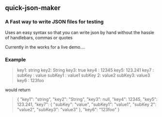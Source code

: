 ## quick-json-maker
### A Fast way to write JSON files for testing

Uses an easy syntax so that you can write json by hand without the hassle of handlebars, commas or quotes

Currently in the works for a live demo....

### Example

> key1: string
> key2: String
> key3: true
> key4 : 12345
> key5: 123.241
> key7 :
> 	subKey : value
> 	subKey1 : value1
> 	subKey 2: value2
> 	subKey3: value3
> key6 : 123foo

would return 

> {
>   "key1": "string",
>   "key2": "String",
>   "key3": null,
>   "key4": 12345,
>   "key5": 123.241,
>   "key7": {
>     "subKey": "value",
>     "subKey1": "value1",
>     "subKey 2": "value2",
>     "subKey3": "value3"
>   },
>   "key6": "123foo"
> }
